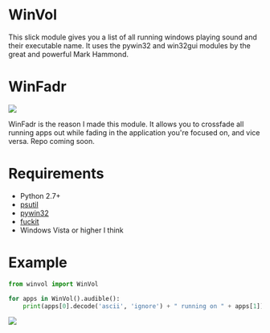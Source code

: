# WinVol
This slick module gives you a list of all running windows playing sound and their executable name. It uses the pywin32 and win32gui modules by the great and powerful Mark Hammond.

# WinFadr
![](http://i.imgur.com/KWED7ZJ.gif)

WinFadr is the reason I made this module. It allows you to crossfade all running apps out while fading in the application you're focused on, and vice versa. Repo coming soon.

# Requirements
* Python 2.7+
* [psutil](https://github.com/giampaolo/psutil)
* [pywin32](http://sourceforge.net/projects/pywin32)
* [fuckit](https://github.com/ajalt/fuckitpy)
* Windows Vista or higher I think

# Example
```python
from winvol import WinVol

for apps in WinVol().audible():
	print(apps[0].decode('ascii', 'ignore') + " running on " + apps[1])
```

![](http://i.imgur.com/PVVrio4.png)
